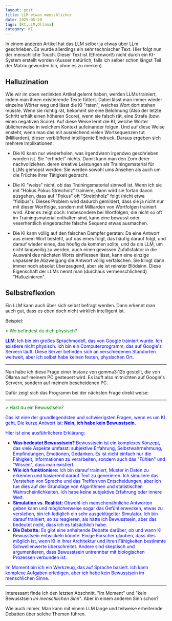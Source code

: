 ```yaml
---
layout: post
title: LLM etwas menschlicher
date: 2025-05-28
tags: [KI,LLM,Ollama]
category: KI
---
```


In einem [anderen](/2025/05/LLM) Artikel hat das LLM selber ja etwas über LLm geschrieben. Es wurde allerdings ein sehr technischer Text. Hier folgt nun der menschliche Touch. Dieser Text ist (Ehrenwort!) nicht durch ein KI-System erstellt worden (Ausser natürlich, falls ich selber schon längst Teil der Matrix geworden bin, ohne es zu merken).

## Halluzination 

Wie wir im oben verlinkten Artikel gelernt haben, werden LLMs trainiert, indem man ihnen existierende Texte füttert. Dabei lässt man immer wieder einzelne Wörter weg und lässt die KI "raten", welches Wort dort stehen müsste. Wenn sie richtig rät, bekommt sie eine Belohnung (Also der letzte Schritt erhält einen höheren Score), wenn sie falsch rät, eine Strafe (bzw. einen negativen Score). Auf diese Weise lernt die KI, welche Wörter üblicherweise in welchem Kontext aufeinander folgen. Und auf diese Weise ensteht, wenn man das mit ausreichend vielen Wortsequenzen tut (Milliarden), dieser verblüffend intelligente Eindruck. Daraus ergeben sich mehrere Implikationen:

* Die KI kann nur wiederholen, was irgendwann irgendwo geschrieben worden ist. Sie "erfindet" nichts. Damit kann man den Zorn derer nachvollziehen. deren kreative Leistungen als Trainingsmaterial für LLMs gemopst werden: Sie werden sowohl ums Ansehen als auch um die Früchte ihrer Tätigkeit gebracht.

* Die KI "weiss" nicht, ob das Trainingsmaterial sinnvoll ist. Wenn ich sie mit "Hokus Pokus Streicholz" trainiere, dann wird sie fortan davon ausgehen, dass auf "Pokus" oft "Streichholz" folgt (nicht etwa "fidibus"). Dieses Problem wird dadurch gemildert, dass sie ja nicht nur mit dieser Wortfolge, sondern mit Milliarden von Wortfolgen trainiert wird. Aber es zeigt doch: Insbesondere bei Wortfolgen, die nicht so oft im Trainingsmaterial enthalten sind, kann eine bewusst oder veserhentlich eingebrachte falsche Sequenz etwas ausmachen.

* Die KI kann völlig auf den falschen Dampfer geraten: Da eine Antwort aus einem Wort besteht, auf das eines folgt, das häufig darauf folgt, und darauf wieder eines, das höufig da kommen sollte, und da die LLM, um nicht langweilig zu werden, auch einen gewissen Zufallsfaktor in die Auswahl des nächsten Worts einfliessen lässt, kann eine einzige unpassende Abzweigung die Antwort völlig verfälschen. Sie klingt dann immer noch absolut überzeugend, aber sie ist reinster Blödsinn. Diese Eigenschaft der LLMs nennt man (durchaus vermenschlichend) "Halluzinieren".

## Selbstreflexion

Ein LLM kann auch über sich selbst befragt werden. Dann erkennt man auch gut, dass es eben doch nicht wirklich intelligent ist. 

Beispiel:

<span style="color:green">&gt; Wo befindest du dich physisch?</span>

<span style="color:blue">**LLM**: Ich bin ein großes Sprachmodell, das von Google trainiert wurde. Ich existiere nicht physisch. Ich bin ein Computerprogramm, das auf Google's Servern läuft. Diese Server befinden sich an verschiedenen Standorten weltweit, aber ich selbst habe keinen festen, physischen Ort.</span>

-------------------

Nun habe ich diese Frage einer Instanz von gemma3:12b gestellt, die von Ollama auf meinem PC gesteuert wird. Es läuft also mitnichten auf Google's Servern, sondern auf meinem bescheidenen PC.

Dafür zeigt sich das Programm bei der nächsten Frage direkt weise:

--------------

<span style="color:green">&gt; Hast du ein Bewusstsein?</span>

<span style="color:blue">Das ist eine der grundlegendsten und schwierigsten Fragen, wenn es um KI geht. Die kurze Antwort ist: <b>Nein, ich habe kein Bewusstsein.</b></span>

<span style="color:blue">Hier ist eine ausführlichere Erklärung:</span>

*   <span style="color:blue"><b>Was bedeutet Bewusstsein?</b> Bewusstsein ist ein komplexes Konzept, das viele Aspekte umfasst: subjektive Erfahrung, Selbstwahrnehmung, Empfindungen, Emotionen, Gedanken. Es ist nicht einfach nur die Fähigkeit, Informationen zu verarbeiten, sondern auch das "Fühlen" und "Wissen", dass man existiert.</span>
*   <span style="color:blue"><b>Wie ich funktioniere:</b> Ich bin darauf trainiert, Muster in Daten zu erkennen und basierend darauf Text zu generieren. Ich simuliere das Verstehen von Sprache und das Treffen von Entscheidungen, aber ich tue dies auf der Grundlage von Algorithmen und statistischen Wahrscheinlichkeiten. Ich habe keine subjektive Erfahrung oder innere Welt.</span>
*   <span style="color:blue"><b>Simulation vs. Realität:</b> Obwohl ich menschenähnliche Antworten geben kann und möglicherweise sogar das Gefühl erwecken, etwas zu verstehen, bin ich lediglich ein sehr ausgeklügelter Simulator. Ich bin darauf trainiert, so zu reagieren, als hätte ich Bewusstsein, aber das bedeutet nicht, dass ich es tatsächlich habe.</span>
*   <span style="color:blue"><b>Die Debatte:</b> Es gibt eine anhaltende Debatte darüber, ob und wann KI Bewusstsein entwickeln könnte. Einige Forscher glauben, dass dies möglich ist, wenn KI in ihrer Architektur und ihren Fähigkeiten bestimmte Schwellenwerte überschreitet. Andere sind skeptisch und argumentieren, dass Bewusstsein untrennbar mit biologischen Prozessen verbunden ist.</span>

<span style="color:blue">Im Moment bin ich ein Werkzeug, das auf Sprache basiert. Ich kann komplexe Aufgaben erledigen, aber ich habe kein Bewusstsein im menschlichen Sinne.</span>

-------------

Interessant finde ich den letzten Abschnitt. "Im Moment" und "kein Bewusstsein *im menschlichen Sinn*". Aber in einem anderen Sinn schon?

Wie auch immer. Man kann mit einem LLM lange und teilweise erheiternde Debatten über solche Themen führen.
